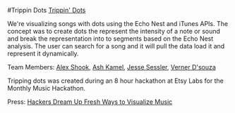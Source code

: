 #Trippin Dots
[Trippin' Dots](http://trippindots.herokuapp.com)

We're visualizing songs with dots using the Echo Nest and iTunes APIs. The concept was to create dots the represent the intensity of a note or sound and break the representation into to segments based on the Echo Nest analysis. The user can search for a song and it will pull the data load it and represent it dynamically.

Team Members: [Alex Shook](http://github.com/alexshook), [Ash Kamel](http://github.com/ajkamel), [Jesse Sessler](http://github.com/jemise111), [Verner D'souza](http://github.com/verner-dz)

Tripping dots was created during an 8 hour hackathon at Etsy Labs for the Monthly Music Hackathon.

Press: [Hackers Dream Up Fresh Ways to Visualize Music](http://evolver.fm/2014/07/15/hackers-dream-up-fresh-ways-to-visualize-music)
